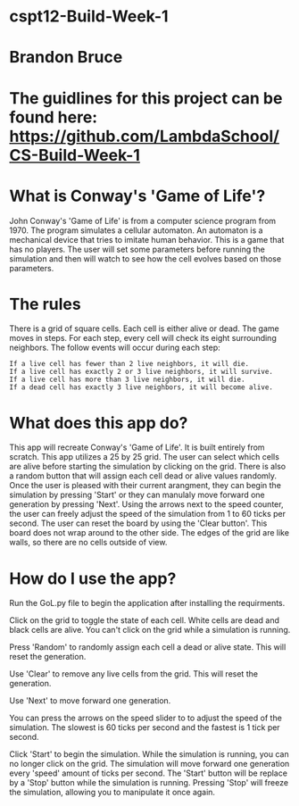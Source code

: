 # cspt12-Build-Week-1
# Brandon Bruce
# The guidlines for this project can be found here: https://github.com/LambdaSchool/CS-Build-Week-1

#  What is Conway's 'Game of Life'?

John Conway's 'Game of Life' is from a computer science program from 1970. The program
simulates a cellular automaton. An automaton is a mechanical device that tries to imitate
human behavior. This is a game that has no players. The user will set some parameters 
before running the simulation and then will watch to see how the cell evolves based on those
parameters.

# The rules

There is a grid of square cells. Each cell is either alive or dead. The game moves in steps.
For each step, every cell will check its eight surrounding neighbors. The follow events will occur
during each step:

    If a live cell has fewer than 2 live neighbors, it will die.
    If a live cell has exactly 2 or 3 live neighbors, it will survive.
    If a live cell has more than 3 live neighbors, it will die.
    If a dead cell has exactly 3 live neighbors, it will become alive.

# What does this app do?

This app will recreate Conway's 'Game of Life'. It is built entirely from scratch. This app
utilizes a 25 by 25 grid. The user can select which cells are alive before starting the simulation
by clicking on the grid. There is also a random button that will assign each cell dead or alive
values randomly. Once the user is pleased with their current arangment, they can begin the
simulation by pressing 'Start' or they can manulaly move forward one generation by pressing 'Next'.
Using the arrows next to the speed counter, the user can freely adjust the speed of the simulation
from 1 to 60 ticks per second. The user can reset the board by using the 'Clear button'. This board
does not wrap around to the other side. The edges of the grid are like walls, so there are no cells
 outside of view.


# How do I use the app?
Run the GoL.py file to begin the application after installing the requirments.

Click on the grid to toggle the state of each cell. White cells are dead and black cells are
alive. You can't click on the grid while a simulation is running.

Press 'Random' to randomly assign each cell a dead or alive state. This will reset the generation.

Use 'Clear' to remove any live cells from the grid. This will reset the generation.

Use 'Next' to move forward one generation.

You can press the arrows on the speed slider to to adjust the speed of the simulation. The slowest is
60 ticks per second and the fastest is 1 tick per second.

Click 'Start' to begin the simulation. While the simulation is running, you can no longer click on the
grid. The simulation will move forward one generation every 'speed' amount of ticks per second. The
'Start' button will be replace by a 'Stop' button while the simulation is running. Pressing 'Stop' will
freeze the simulation, allowing you to manipulate it once again.